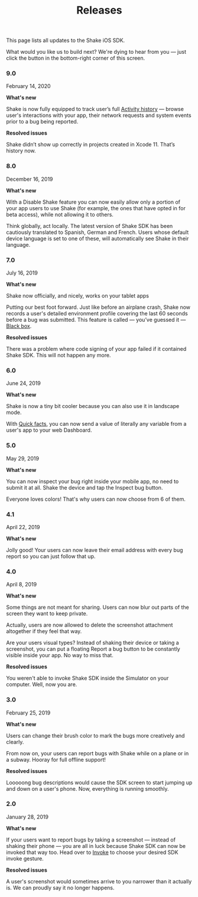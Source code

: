 ﻿---
id: ios-releases
title: Releases
---
This page lists all updates to the Shake iOS SDK.

What would you like us to build next? We're dying to hear from you — just click the button in the bottom-right corner of this screen.

### 9.0
February 14, 2020

**What's new**

Shake is now fully equipped to track user’s full [Activity history](/ios/activity.md) — 
browse user's interactions with your app, their network requests and system events prior to a bug being reported.

**Resolved issues**

Shake didn’t show up correctly in projects created in Xcode 11. That’s history now.

### 8.0
December 16, 2019

**What's new**

With a Disable Shake feature you can now easily allow only a portion of your app users to use Shake 
(for example, the ones that have opted in for beta access), while not allowing it to others.

Think globally, act locally. The latest version of Shake SDK has been cautiously translated to 
Spanish, German and French. Users whose default device language is set to one of these, 
will automatically see Shake in their language.

### 7.0
July 16, 2019

**What's new**

Shake now officially, and nicely, works on your tablet apps 

Putting our best foot forward. 
Just like before an airplane crash, Shake now records a user's detailed environment profile covering the last 60 seconds 
before a bug was submitted. This feature is called — you’ve guessed it — [Black box](/ios/blackbox.md).

**Resolved issues**

There was a problem where code signing of your app failed if it contained Shake SDK. This will not happen any more.

### 6.0
June 24, 2019

**What's new**

Shake is now a tiny bit cooler because you can also use it in landscape mode.

With [Quick facts](/android/quick-facts.md), you can now send a value of literally any variable from a user's app to your web Dashboard.

### 5.0
May 29, 2019

**What's new**

You can now inspect your bug right inside your mobile app, no need to submit it at all. Shake the device and tap the Inspect bug button.

Everyone loves colors! That's why users can now choose from 6 of them.

### 4.1
April 22, 2019

**What's new**

Jolly good! Your users can now leave their email address with every bug report so you can just follow that up.

### 4.0
April 8, 2019

**What's new**

Some things are not meant for sharing. Users can now blur out parts of the screen they want to keep private.

Actually, users are now allowed to delete the screenshot attachment altogether if they feel that way.

Are your users visual types? Instead of shaking their device or taking a screenshot, 
you can put a floating Report a bug button to be constantly visible inside your app. No way to miss that.

**Resolved issues**

You weren't able to invoke Shake SDK inside the Simulator on your computer. Well, now you are.

### 3.0
February 25, 2019

**What's new**

Users can change their brush color to mark the bugs more creatively and clearly.

From now on, your users can report bugs with Shake while on a plane or in a subway. Hooray for full offline support!

**Resolved issues**

Looooong bug descriptions would cause the SDK screen to start jumping up and down on a user's phone. 
Now, everything is running smoothly.

### 2.0
January 28, 2019

**What's new**

If your users want to report bugs by taking a screenshot — instead of shaking their phone — you are all in luck 
because Shake SDK can now be invoked that way too. Head over to [Invoke](/ios/invoke.md) to choose your desired SDK invoke gesture.

**Resolved issues**

A user's screenshot would sometimes arrive to you narrower than it actually is. 
We can proudly say it no longer happens.
